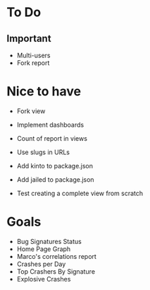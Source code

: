 # To Do

## Important

- Multi-users
- Fork report

# Nice to have

- Fork view
- Implement dashboards
- Count of report in views
- Use slugs in URLs
- Add kinto to package.json
- Add jailed to package.json

- Test creating a complete view from scratch

# Goals

- Bug Signatures Status
- Home Page Graph
- Marco's correlations report
- Crashes per Day
- Top Crashers By Signature
- Explosive Crashes
